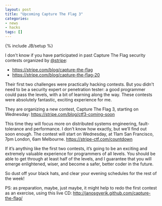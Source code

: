 ```yaml
---
layout: post
title: "Upcoming Capture The Flag 3"
categories:
- news
- hacks
tags: []
---
```

{% include JB/setup %}

I don't know if you have participated in past Capture The Flag security contests organized by 
[@stripe](https://twitter.com/stripe):

- https://stripe.com/blog/capture-the-flag
- https://stripe.com/blog/capture-the-flag-20

Their first two challenges were practically hacking contests.
But you didn't need to be a security expert or penetration tester:
a good programmer could pass the levels,
with a bit of learning along the way.
These contests were absolutely fantastic, exciting experience for me.

They are organizing a new contest,
Capture The Flag 3,
starting on Wednesday:
https://stripe.com/blog/ctf3-coming-soon

This time they will focus more on distributed systems engineering,
fault-tolerance and performance.
I don’t know how exactly, but we’ll find out soon enough.
The contest will start on Wednesday,
at 11am San Francisco, 7pm London, 6am Melbourne.
https://stripe-ctf.com/countdown

If it’s anything like the first two contests,
it’s going to be an exciting and extremely valuable experience for programmers of all levels.
You should be able to get through at least half of the levels,
and I guarantee that you will emerge enlightened, wiser,
and become a safer, better coder in the future.

So dust off your black hats,
and clear your evening schedules for the rest of the week! 

PS: as preparation, maybe, just maybe,
it might help to redo the first contest as an exercise,
using this live CD:
http://janosgyerik.github.com/capture-the-flag/
